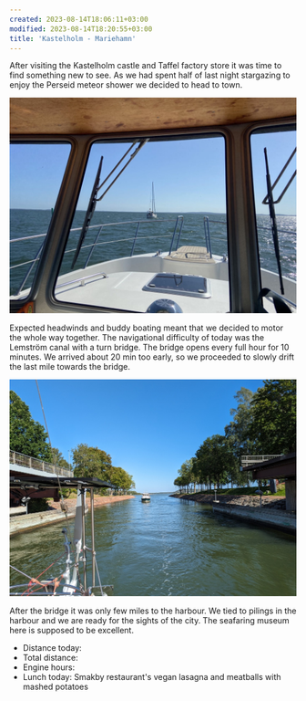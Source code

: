 ```yaml
---
created: 2023-08-14T18:06:11+03:00
modified: 2023-08-14T18:20:55+03:00
title: 'Kastelholm - Mariehamn'
---
```


After visiting the Kastelholm castle and Taffel factory store it was time to find something new to see. As we had spent half of last night stargazing to enjoy the Perseid meteor shower we decided to head to town. 

![Image](../2023/2be2e9662bdea75d09be3440b70a8882.jpg) 

Expected headwinds and buddy boating meant that we decided to motor the whole way together. The navigational difficulty of today was the Lemström canal with a turn bridge. The bridge opens every full hour for 10 minutes. We arrived about 20 min too early, so we proceeded to slowly drift the last mile towards the bridge.

![Image](../2023/712262b253f79573e9d6da01cb2b7a7d.jpg) 

After the bridge it was only few miles to the harbour. We tied to pilings in the harbour and we are ready for the sights of the city. The seafaring museum here is supposed to be excellent.

* Distance today:
* Total distance:
* Engine hours:
* Lunch today: Smakby restaurant's vegan lasagna and meatballs with mashed potatoes
